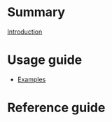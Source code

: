 # Summary

[Introduction](introduction.md)

# Usage guide

- [Examples](usage/examples.md)

# Reference guide
